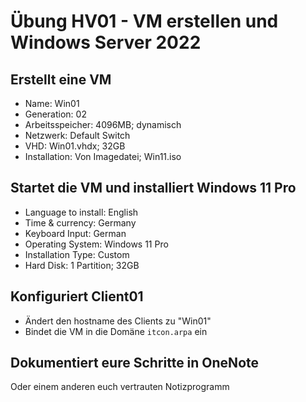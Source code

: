 # Übung HV01 - VM erstellen und Windows Server 2022

## Erstellt eine VM

* Name:             Win01
* Generation:       02
* Arbeitsspeicher:  4096MB; dynamisch
* Netzwerk:         Default Switch
* VHD:              Win01.vhdx; 32GB
* Installation:     Von Imagedatei; Win11.iso

## Startet die VM und installiert Windows 11 Pro

* Language to install:      English
* Time & currency:          Germany
* Keyboard Input:           German
* Operating System:         Windows 11 Pro
* Installation Type:        Custom
* Hard Disk:                1 Partition; 32GB

## Konfiguriert Client01

* Ändert den hostname des Clients zu "Win01"
* Bindet die VM in die Domäne `itcon.arpa` ein


## Dokumentiert eure Schritte in OneNote

Oder einem anderen euch vertrauten Notizprogramm
